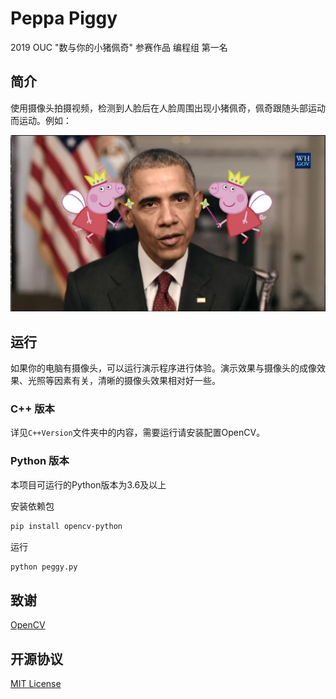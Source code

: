 # Peppa Piggy

2019 OUC "数与你的小猪佩奇" 参赛作品 编程组 第一名

## 简介

使用摄像头拍摄视频，检测到人脸后在人脸周围出现小猪佩奇，佩奇跟随头部运动而运动。例如：

![](docs/example.jpg)

## 运行

如果你的电脑有摄像头，可以运行演示程序进行体验。演示效果与摄像头的成像效果、光照等因素有关，清晰的摄像头效果相对好一些。

### C++ 版本

详见`C++Version`文件夹中的内容，需要运行请安装配置OpenCV。

### Python 版本

本项目可运行的Python版本为3.6及以上

安装依赖包

```bash
pip install opencv-python
```

运行

```bash
python peggy.py
```

## 致谢

[OpenCV](https://github.com/opencv/opencv)


## 开源协议

[MIT License](LICENSE)
